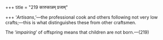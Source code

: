 +++
title = "219 कारुकान्नम् प्रजाम्"

+++
‘*Artisans*,’—the professional cook and others following not very low
crafts;—this is what distinguishes these from other craftsmen.

The ‘*impairing*’ of offspring means that children are not born.—(219)


